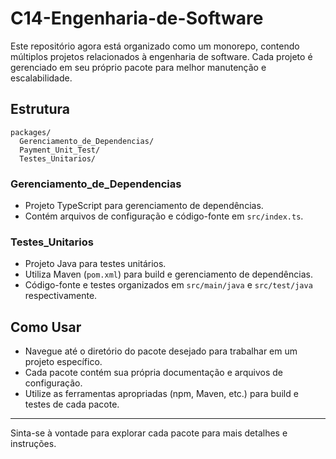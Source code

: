 # C14-Engenharia-de-Software

Este repositório agora está organizado como um monorepo, contendo múltiplos projetos relacionados à engenharia de software. Cada projeto é gerenciado em seu próprio pacote para melhor manutenção e escalabilidade.

## Estrutura

```
packages/
  Gerenciamento_de_Dependencias/
  Payment_Unit_Test/
  Testes_Unitarios/
```

### Gerenciamento_de_Dependencias

- Projeto TypeScript para gerenciamento de dependências.
- Contém arquivos de configuração e código-fonte em `src/index.ts`.

### Testes_Unitarios

- Projeto Java para testes unitários.
- Utiliza Maven (`pom.xml`) para build e gerenciamento de dependências.
- Código-fonte e testes organizados em `src/main/java` e `src/test/java` respectivamente.

## Como Usar

- Navegue até o diretório do pacote desejado para trabalhar em um projeto específico.
- Cada pacote contém sua própria documentação e arquivos de configuração.
- Utilize as ferramentas apropriadas (npm, Maven, etc.) para build e testes de cada pacote.

---

Sinta-se à vontade para explorar cada pacote para mais detalhes e instruções.
